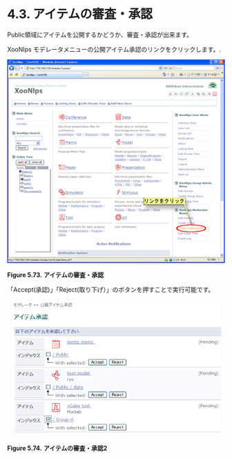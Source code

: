# 4.3. アイテムの審査・承認

Public領域にアイテムを公開するかどうか、審査・承認が出来ます。

XooNIps モデレータメニューの公開アイテム承認のリンクをクリックします。.

![Review and certify items](../../../.gitbook/assets/xoonips-operate63%20%281%29.png)

**Figure 5.73.**  **アイテムの審査・承認**

 「Accept\(承認\)」「Reject\(取り下げ）」のボタンを押すことで実行可能です。

![Review and certify items 2](../../../.gitbook/assets/xoonips-operate94.png)

**Figure 5.74.**  **アイテムの審査・承認2**

